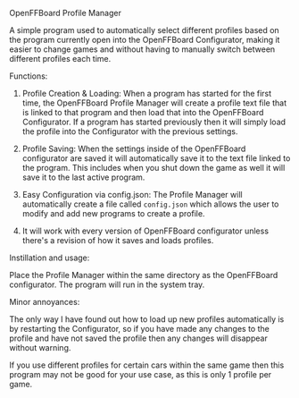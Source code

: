 OpenFFBoard Profile Manager

A simple program used to automatically select different profiles based on the program currently open into the OpenFFBoard Configurator, making it easier to change games and without having to manually switch between different profiles each time.

Functions:  
1) Profile Creation & Loading:
When a program has started for the first time, the OpenFFBoard Profile Manager will create a profile text file that is linked to that program and
then load that into the OpenFFBoard Configurator. If a program has started previously then it will simply load the profile into the Configurator with the previous settings. 

2) Profile Saving:
When the settings inside of the OpenFFBoard configurator are saved it will automatically save it to the text file linked to the program.
This includes when you shut down the game as well it will save it to the last active program.  

3) Easy Configuration via config.json:
The Profile Manager will automatically create a file called `config.json` which allows the user to modify and add new programs to create a profile. 

4) It will work with every version of OpenFFBoard configurator unless there's a revision of how it saves and loads profiles.


Instillation and usage:

Place the Profile Manager within the same directory as the OpenFFBoard configurator.
The program will run in the system tray. 

Minor annoyances:

The only way I have found out how to load up new profiles automatically is by restarting the Configurator, so if you have made any changes to the profile 
and have not saved the profile then any changes will disappear without warning.

If you use different profiles for certain cars within the same game then this program may not be good for your use case, as this is only 1 profile per game. 

